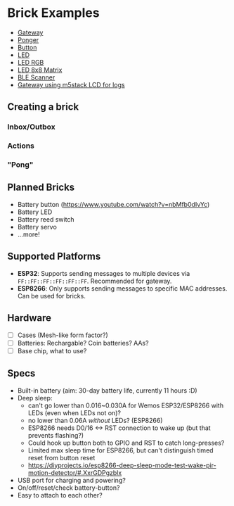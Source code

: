 # Brick Examples

- [Gateway](gateway)
- [Ponger](ponger)
- [Button](button)
- [LED](led)
- [LED RGB](led-rgb)
- [LED 8x8 Matrix](led-matrix)
- [BLE Scanner](scanner)
- [Gateway using m5stack LCD for logs](gateway-m5)

## Creating a brick

### Inbox/Outbox

### Actions

### "Pong"


## Planned Bricks

- Battery button (https://www.youtube.com/watch?v=nbMfb0dIvYc)
- Battery LED
- Battery reed switch
- Battery servo
- ...more!

## Supported Platforms

- **ESP32**: Supports sending messages to multiple devices via `FF::FF::FF::FF::FF::FF`. Recommended for gateway.
- **ESP8266**: Only supports sending messages to specific MAC addresses. Can be used for bricks.

## Hardware

- [ ] Cases (Mesh-like form factor?)
- [ ] Batteries: Rechargable? Coin batteries? AAs?
- [ ] Base chip, what to use?

## Specs

- Built-in battery (aim: 30-day battery life, currently 11 hours :D)
- Deep sleep:
  - can't go lower than 0.016~0.030A for Wemos ESP32/ESP8266 with LEDs (even when LEDs not on)?
  - no lower than 0.06A _without_ LEDs? (ESP8266)
  - ESP8266 needs D0/16 <-> RST connection to wake up (but that prevents flashing?)
  - Could hook up button both to GPIO and RST to catch long-presses?
  - Limited max sleep time for ESP8266, but can't distinguish timed reset from button reset
  - https://diyprojects.io/esp8266-deep-sleep-mode-test-wake-pir-motion-detector/#.XxrGDPgzblx
- USB port for charging and powering?
- On/off/reset/check battery-button?
- Easy to attach to each other?
